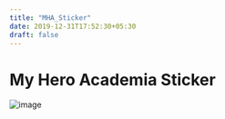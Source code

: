 ```yaml
---
title: "MHA_Sticker"
date: 2019-12-31T17:52:30+05:30
draft: false
---
```


# **My Hero Academia Sticker**

![image](/MHA_STICKER.jpg)